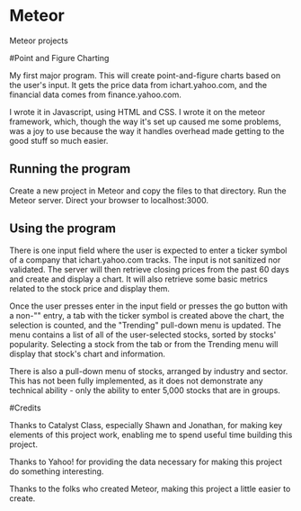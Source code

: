 Meteor
======

Meteor projects

#Point and Figure Charting

My first major program.  This will create point-and-figure charts based on the user's input.  It gets the price data from ichart.yahoo.com, and the financial data comes from finance.yahoo.com.

I wrote it in Javascript, using HTML and CSS.  I wrote it on the meteor framework, which, though the way it's set up caused me some problems, was a joy to use because the way it handles overhead made getting to the good stuff so much easier.

## Running the program

Create a new project in Meteor and copy the files to that directory.  Run the Meteor server.  Direct your browser to localhost:3000.

## Using the program

There is one input field where the user is expected to enter a ticker symbol of a company that ichart.yahoo.com tracks.  The input is not sanitized nor validated.  The server will then retrieve closing prices from the past 60 days and create and display a chart.  It will also retrieve some basic metrics related to the stock price and display them.

Once the user presses enter in the input field or presses the go button with a non-"" entry, a tab with the ticker symbol is created above the chart, the selection is counted, and the "Trending" pull-down menu is updated.  The menu contains a list of all of the user-selected stocks, sorted by stocks' popularity.  Selecting a stock from the tab or from the Trending menu will display that stock's chart and information.

There is also a pull-down menu of stocks, arranged by industry and sector.  This has not been fully implemented, as it does not demonstrate any technical ability - only the ability to enter 5,000 stocks that are in groups.

#Credits

Thanks to Catalyst Class, especially Shawn and Jonathan, for making key elements of this project work, enabling me to spend useful time building this project.

Thanks to Yahoo! for providing the data necessary for making this project do something interesting.

Thanks to the folks who created Meteor, making this project a little easier to create.